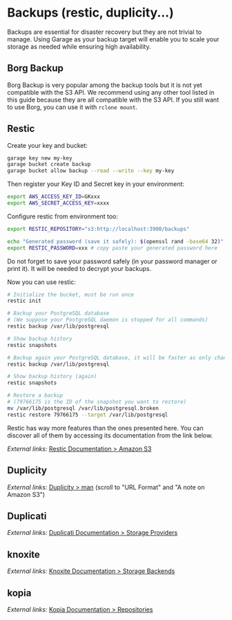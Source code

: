 # Backups (restic, duplicity...)

Backups are essential for disaster recovery but they are not trivial to manage.
Using Garage as your backup target will enable you to scale your storage as needed while ensuring high availability.

## Borg Backup

Borg Backup is very popular among the backup tools but it is not yet compatible with the S3 API.
We recommend using any other tool listed in this guide because they are all compatible with the S3 API.
If you still want to use Borg, you can use it with `rclone mount`.



## Restic

Create your key and bucket:

```bash
garage key new my-key
garage bucket create backup
garage bucket allow backup --read --write --key my-key
```

Then register your Key ID and Secret key in your environment:

```bash
export AWS_ACCESS_KEY_ID=GKxxx
export AWS_SECRET_ACCESS_KEY=xxxx
```

Configure restic from environment too:

```bash
export RESTIC_REPOSITORY="s3:http://localhost:3900/backups"

echo "Generated password (save it safely): $(openssl rand -base64 32)"
export RESTIC_PASSWORD=xxx # copy paste your generated password here
```

Do not forget to save your password safely (in your password manager or print it). It will be needed to decrypt your backups.

Now you can use restic:

```bash
# Initialize the bucket, must be run once
restic init

# Backup your PostgreSQL database
# (We suppose your PostgreSQL daemon is stopped for all commands)
restic backup /var/lib/postgresql

# Show backup history
restic snapshots

# Backup again your PostgreSQL database, it will be faster as only changes will be uploaded
restic backup /var/lib/postgresql

# Show backup history (again)
restic snapshots

# Restore a backup
# (79766175 is the ID of the snapshot you want to restore)
mv /var/lib/postgresql /var/lib/postgresql.broken
restic restore 79766175 --target /var/lib/postgresql
```

Restic has way more features than the ones presented here.
You can discover all of them by accessing its documentation from the link below.

*External links:* [Restic Documentation > Amazon S3](https://restic.readthedocs.io/en/stable/030_preparing_a_new_repo.html#amazon-s3)

## Duplicity

*External links:* [Duplicity > man](https://duplicity.gitlab.io/duplicity-web/vers8/duplicity.1.html) (scroll to "URL Format" and "A note on Amazon S3")

## Duplicati

*External links:* [Duplicati Documentation > Storage Providers](https://github.com/kees-z/DuplicatiDocs/blob/master/docs/05-storage-providers.md#s3-compatible)

## knoxite

*External links:* [Knoxite Documentation > Storage Backends](https://knoxite.com/docs/storage-backends/#amazon-s3)

## kopia

*External links:* [Kopia Documentation > Repositories](https://kopia.io/docs/repositories/#amazon-s3)

